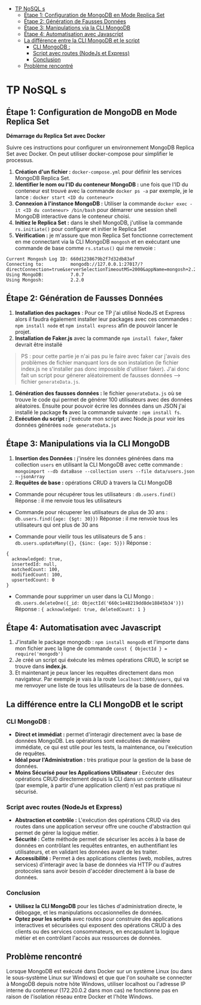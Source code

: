 - [TP NoSQL  s](#tp-nosql--s)
  - [Étape 1: Configuration de MongoDB en Mode Replica Set](#étape-1-configuration-de-mongodb-en-mode-replica-set)
  - [Étape 2: Génération de Fausses Données](#étape-2-génération-de-fausses-données)
  - [Étape 3: Manipulations via la CLI MongoDB](#étape-3-manipulations-via-la-cli-mongodb)
  - [Étape 4: Automatisation avec Javascript](#étape-4-automatisation-avec-javascript)
  - [La différence entre la CLI MongoDB et le script](#la-différence-entre-la-cli-mongodb-et-le-script)
    - [CLI MongoDB :](#cli-mongodb-)
    - [Script avec routes (NodeJs et Express)](#script-avec-routes-nodejs-et-express)
    - [Conclusion](#conclusion)
  - [Problème rencontré](#problème-rencontré)

# TP NoSQL  s

## Étape 1: Configuration de MongoDB en Mode Replica Set

**Démarrage du Replica Set avec Docker**

Suivre ces instructions pour configurer un environnement MongoDB Replica Set avec Docker. On peut utiliser docker-compose pour simplifier le processus.

1. **Création d'un fichier :** `docker-compose.yml` pour définir les services MongoDB Replica Set.
2. **Identifier le nom ou l'ID du conteneur MongoDB :** une fois que l'ID du conteneur est trouvé avec la commande `docker ps -a` par exemple, je le lance : `docker start <ID du conteneur>`
3. **Connexion à l'instance MongoDB :** Utiliser la commande `docker exec -it <ID du conteneur> /bin/bash` pour démarrer une session shell MongoDB interactive dans le conteneur choisi. 
4. **Initiez le Replica Set :** dans le shell MongoDB, j'utilise la commande `rs.initiate()` pour configurer et initier le Replica Set
5. **Vérification :** je m'assure que mon Replica Set fonctionne correctement en me connectant via la CLI MongoDB `mongosh` et en exécutant une commande de base comme `rs.status()` qui me renvoie :
```
Current Mongosh Log ID: 660d1238679b2f7d32db83af
Connecting to:          mongodb://127.0.0.1:27017/?directConnection=true&serverSelectionTimeoutMS=2000&appName=mongosh+2.2.0
Using MongoDB:          7.0.7
Using Mongosh:          2.2.0
```

## Étape 2: Génération de Fausses Données

1. **Installation des packages** : Pour ce TP j'ai utilisé NodeJS et Express alors il faudra également installer leur packages avec ces commandes : `npm install node` et `npm install express` afin de pouvoir lancer le projet.
2. **Installation de Faker.js** avec la commande `npm install faker`, faker devrait être installé

> PS : pour cette partie je n'ai pas pu le faire avec faker car j'avais des problèmes de fichier manquant lors de son instalation (le fichier index.js ne s'installer pas donc impossible d'utiliser faker). J'ai donc fait un script pour génerer aléatoirement de fausses données --> fichier `generateData.js`.

1. **Génération des fausses données :** le fichier `generateData.js` où se trouve le code qui permet de générer 100 utilisateurs avec des données aléatoires. Ensuite pour pouvoir écrire les données dans un JSON j'ai installé le package **fs** avec la commande suivante : `npm install fs`.
2. **Exécution du script :** j'exécute mon script avec Node.js pour voir les données générées `node generateData.js`

## Étape 3: Manipulations via la CLI MongoDB

1. **Insertion des Données :** j'insére les données générées dans ma collection `users` en utilisant la CLI MongoDB avec cette commande :
`mongoimport --db dataBase --collection users --file data/users.json --jsonArray`
2. **Requêtes de base :** opérations CRUD à travers la CLI MongoDB

  - Commande pour récupérer tous les utilisateurs : 
`db.users.find()`
Réponse : il me renvoie tous les utilisateurs 

  - Commande pour récuperer les utilisateurs de plus de 30 ans :
`db.users.find({age: {$gt: 30}})`
Réponse : il me renvoie tous les utilisateurs qui ont plus de 30 ans

  - Commande pour vieilir tous les utilisateurs de 5 ans : 
`db.users.updateMany({}, {$inc: {age: 5}})`
Réponse : 
```
{
  acknowledged: true,
  insertedId: null,
  matchedCount: 100,
  modifiedCount: 100,
  upsertedCount: 0
}
```

  - Commande pour supprimer un user dans la CLI Mongo :
`db.users.deleteOne({_id: ObjectId('660c1e48219dd8de18845b34')})`
Réponse : 
`{ acknowledged: true, deletedCount: 1 }`


## Étape 4: Automatisation avec Javascript

1. J'installe le package mongodb : `npm install mongodb` et l'importe dans mon fichier avec la ligne de commande `const { ObjectId } = require('mongodb')`
2. Je créé un script qui éxécute les mêmes opérations CRUD, le script se trouve dans **index.js**.
3. Et maintenant je peux lancer les requêtes directement dans mon navigateur. Par exemple je vais à la route `localhost:3000/users`, qui va me renvoyer une liste de tous les utilisateurs de la base de données.

## La différence entre la CLI MongoDB et le script  

### CLI MongoDB : 
- **Direct et immédiat :** permet d'interagir directement avec la base de données MongoDB. Les opérations sont exécutées de manière immédiate, ce qui est utile pour les tests, la maintenance, ou l'exécution de requêtes. 
- **Idéal pour l'Administration :** très pratique pour la gestion de la base de données.
- **Moins Sécurisé pour les Applications Utilisateur :** Exécuter des opérations CRUD directement depuis la CLI dans un contexte utilisateur (par exemple, à partir d'une application client) n'est pas pratique ni sécurisé.

### Script avec routes (NodeJs et Express)
- **Abstraction et contrôle :** L'exécution des opérations CRUD via des routes dans une application serveur offre une couche d'abstraction qui permet de gérer la logique métier.
- **Sécurité :** Cette méthode permet de sécuriser les accès à la base de données en contrôlant les requêtes entrantes, en authentifiant les utilisateurs, et en validant les données avant de les traiter.
- **Accessibilité :** Permet à des applications clientes (web, mobiles, autres services) d'interagir avec la base de données via HTTP ou d'autres protocoles sans avoir besoin d'accéder directement à la base de données. 

### Conclusion
- **Utilisez la CLI MongoDB** pour les tâches d'administration directe, le débogage, et les manipulations occasionnelles de données.
- **Optez pour les scripts** avec routes pour construire des applications interactives et sécurisées qui exposent des opérations CRUD à des clients ou des services consommateurs, en encapsulant la logique métier et en contrôlant l'accès aux ressources de données.

## Problème rencontré 

Lorsque MongoDB est exécuté dans Docker sur un système Linux (ou dans le sous-système Linux sur Windows) et que que l'on souhaite se connecter à MongoDB depuis notre hôte Windows, utiliser localhost ou l'adresse IP interne du conteneur (172.20.0.2 dans mon cas) ne fonctionne pas en raison de l'isolation réseau entre Docker et l'hôte Windows. 